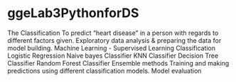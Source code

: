# ggeLab3PythonforDS
 The Classification To predict “heart disease” in a person with regards to different factors given.
Exploratory data analysis & preparing the data for model building.
Machine Learning - Supervised Learning Classification
Logistic Regression
Naive bayes Classifier
KNN Classifier
Decision Tree Classifier
Random Forest Classifier
Ensemble methods
Training and making predictions using different classification models.
Model evaluation
